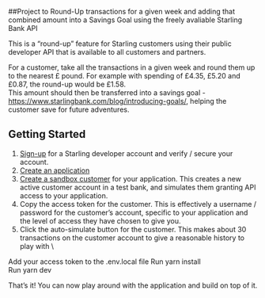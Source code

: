 ##Project to Round-Up transactions for a given week and adding that combined amount into a Savings Goal using the freely avaliable Starling Bank API

This is a  “round-up”   feature   for   Starling   customers   using   their   public
developer   API   that   is   available   to   all   customers   and   partners.

For   a   customer,   take   all   the   transactions   in   a   given   week   and   round   them   up   to   the   nearest  £
pound.   For   example   with   spending   of   £4.35,   £5.20   and   £0.87,   the   round-up   would   be   £1.58.  
This   amount   should   then   be   transferred   into   a  savings   goal - https://www.starlingbank.com/blog/introducing-goals/,   helping   the   customer   save   for
future   adventures.  



## Getting Started

1. [Sign-up](http://developer.starlingbank.com/signup) for a Starling developer account and verify / secure your account.
2. [Create an application](https://developer.starlingbank.com/application/list) 
3. [Create a sandbox customer](https://developer.starlingbank.com/sandbox/select) for your application. This creates a new active customer account in a test bank, and simulates them granting API access to your application. 
4. Copy the access token for the customer. This is effectively a username / password for the customer’s account, specific to your application and the level of access they have chosen to give you. 
5. Click the auto-simulate button for the customer. This makes about 30 transactions on the customer account to give a reasonable history to play with \

Add your access token to the .env.local file
Run yarn install\
Run yarn dev


That’s it! You can now play around with the application and build on top of it.
